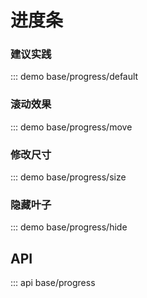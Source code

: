 # 进度条

### 建议实践

::: demo base/progress/default

### 滚动效果

::: demo base/progress/move

### 修改尺寸

::: demo base/progress/size

### 隐藏叶子

::: demo base/progress/hide

## API

::: api base/progress
